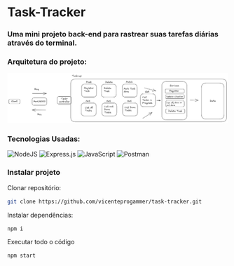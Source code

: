 # Task-Tracker

### Uma mini projeto back-end para rastrear suas tarefas diárias através do terminal.

### Arquitetura do projeto:
!["Arch API"](./docs/arch.png)

### Tecnologias Usadas:
![NodeJS](https://img.shields.io/badge/node.js-6DA55F?style=for-the-badge&logo=node.js&logoColor=white)
![Express.js](https://img.shields.io/badge/express.js-%23404d59.svg?style=for-the-badge&logo=express&logoColor=%2361DAFB)
![JavaScript](https://img.shields.io/badge/javascript-%23323330.svg?style=for-the-badge&logo=javascript&logoColor=%23F7DF1E)
![Postman](https://img.shields.io/badge/Postman-FF6C37?style=for-the-badge&logo=postman&logoColor=white)

### Instalar projeto

Clonar repositório:
```bash
git clone https://github.com/vicenteprogammer/task-tracker.git
```
Instalar dependências:
```bash
npm i
```
Executar todo o código
```bash
npm start
```

